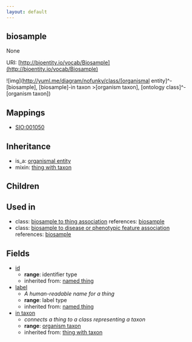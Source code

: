 ```yaml
---
layout: default
---
```


## biosample


None

URI: [http://bioentity.io/vocab/Biosample](http://bioentity.io/vocab/Biosample)


![img](http://yuml.me/diagram/nofunky/class/[organismal entity]^-[biosample], [biosample]-in taxon >[organism taxon], [ontology class]^-[organism taxon])
## Mappings

 * [SIO:001050](http://semanticscience.org/resource/SIO_001050)

## Inheritance

 *  is_a: [organismal entity](OrganismalEntity.html)
 *  mixin: [thing with taxon](ThingWithTaxon.html)

## Children


## Used in

 *  class: [biosample to thing association](BiosampleToThingAssociation.html) references: [biosample](Biosample.html)
 *  class: [biosample to disease or phenotypic feature association](BiosampleToDiseaseOrPhenotypicFeatureAssociation.html) references: [biosample](Biosample.html)

## Fields

 * [id](id.html)
    * __range__: identifier type
    * inherited from: [named thing](NamedThing.html)
 * [label](label.html)
    * _A human-readable name for a thing_
    * __range__: label type
    * inherited from: [named thing](NamedThing.html)
 * [in taxon](in_taxon.html)
    * _connects a thing to a class representing a taxon_
    * __range__: [organism taxon](OrganismTaxon.html)
    * inherited from: [thing with taxon](ThingWithTaxon.html)
